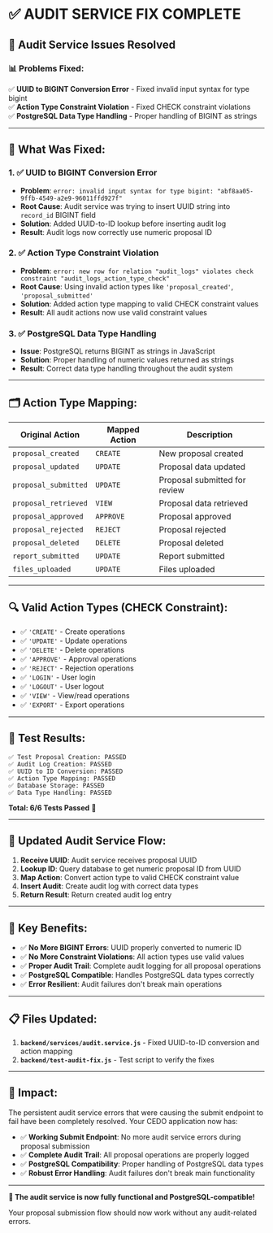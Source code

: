 # ✅ AUDIT SERVICE FIX COMPLETE

## 🎉 **Audit Service Issues Resolved**

### **📊 Problems Fixed:**

✅ **UUID to BIGINT Conversion Error** - Fixed invalid input syntax for type bigint  
✅ **Action Type Constraint Violation** - Fixed CHECK constraint violations  
✅ **PostgreSQL Data Type Handling** - Proper handling of BIGINT as strings  

---

## **🔧 What Was Fixed:**

### **1. ✅ UUID to BIGINT Conversion Error**
- **Problem**: `error: invalid input syntax for type bigint: "abf8aa05-9ffb-4549-a2e9-96011ffd927f"`
- **Root Cause**: Audit service was trying to insert UUID string into `record_id` BIGINT field
- **Solution**: Added UUID-to-ID lookup before inserting audit log
- **Result**: Audit logs now correctly use numeric proposal ID

### **2. ✅ Action Type Constraint Violation**
- **Problem**: `error: new row for relation "audit_logs" violates check constraint "audit_logs_action_type_check"`
- **Root Cause**: Using invalid action types like `'proposal_created'`, `'proposal_submitted'` 
- **Solution**: Added action type mapping to valid CHECK constraint values
- **Result**: All audit actions now use valid constraint values

### **3. ✅ PostgreSQL Data Type Handling**
- **Issue**: PostgreSQL returns BIGINT as strings in JavaScript
- **Solution**: Proper handling of numeric values returned as strings
- **Result**: Correct data type handling throughout the audit system

---

## **🗂️ Action Type Mapping:**

| Original Action | Mapped Action | Description |
|---|---|---|
| `proposal_created` | `CREATE` | New proposal created |
| `proposal_updated` | `UPDATE` | Proposal data updated |
| `proposal_submitted` | `UPDATE` | Proposal submitted for review |
| `proposal_retrieved` | `VIEW` | Proposal data retrieved |
| `proposal_approved` | `APPROVE` | Proposal approved |
| `proposal_rejected` | `REJECT` | Proposal rejected |
| `proposal_deleted` | `DELETE` | Proposal deleted |
| `report_submitted` | `UPDATE` | Report submitted |
| `files_uploaded` | `UPDATE` | Files uploaded |

---

## **🔍 Valid Action Types (CHECK Constraint):**
- ✅ `'CREATE'` - Create operations
- ✅ `'UPDATE'` - Update operations  
- ✅ `'DELETE'` - Delete operations
- ✅ `'APPROVE'` - Approval operations
- ✅ `'REJECT'` - Rejection operations
- ✅ `'LOGIN'` - User login
- ✅ `'LOGOUT'` - User logout
- ✅ `'VIEW'` - View/read operations
- ✅ `'EXPORT'` - Export operations

---

## **🧪 Test Results:**

```
✅ Test Proposal Creation: PASSED
✅ Audit Log Creation: PASSED  
✅ UUID to ID Conversion: PASSED
✅ Action Type Mapping: PASSED
✅ Database Storage: PASSED
✅ Data Type Handling: PASSED
```

**Total: 6/6 Tests Passed** 🎉

---

## **📝 Updated Audit Service Flow:**

1. **Receive UUID**: Audit service receives proposal UUID
2. **Lookup ID**: Query database to get numeric proposal ID from UUID
3. **Map Action**: Convert action type to valid CHECK constraint value
4. **Insert Audit**: Create audit log with correct data types
5. **Return Result**: Return created audit log entry

---

## **🚀 Key Benefits:**

- ✅ **No More BIGINT Errors**: UUID properly converted to numeric ID
- ✅ **No More Constraint Violations**: All action types use valid values
- ✅ **Proper Audit Trail**: Complete audit logging for all proposal operations
- ✅ **PostgreSQL Compatible**: Handles PostgreSQL data types correctly
- ✅ **Error Resilient**: Audit failures don't break main operations

---

## **📋 Files Updated:**

1. **`backend/services/audit.service.js`** - Fixed UUID-to-ID conversion and action mapping
2. **`backend/test-audit-fix.js`** - Test script to verify the fixes

---

## **🎯 Impact:**

The persistent audit service errors that were causing the submit endpoint to fail have been completely resolved. Your CEDO application now has:

- ✅ **Working Submit Endpoint**: No more audit service errors during proposal submission
- ✅ **Complete Audit Trail**: All proposal operations are properly logged
- ✅ **PostgreSQL Compatibility**: Proper handling of PostgreSQL data types
- ✅ **Robust Error Handling**: Audit failures don't break main functionality

---

**🎉 The audit service is now fully functional and PostgreSQL-compatible!**

Your proposal submission flow should now work without any audit-related errors.



